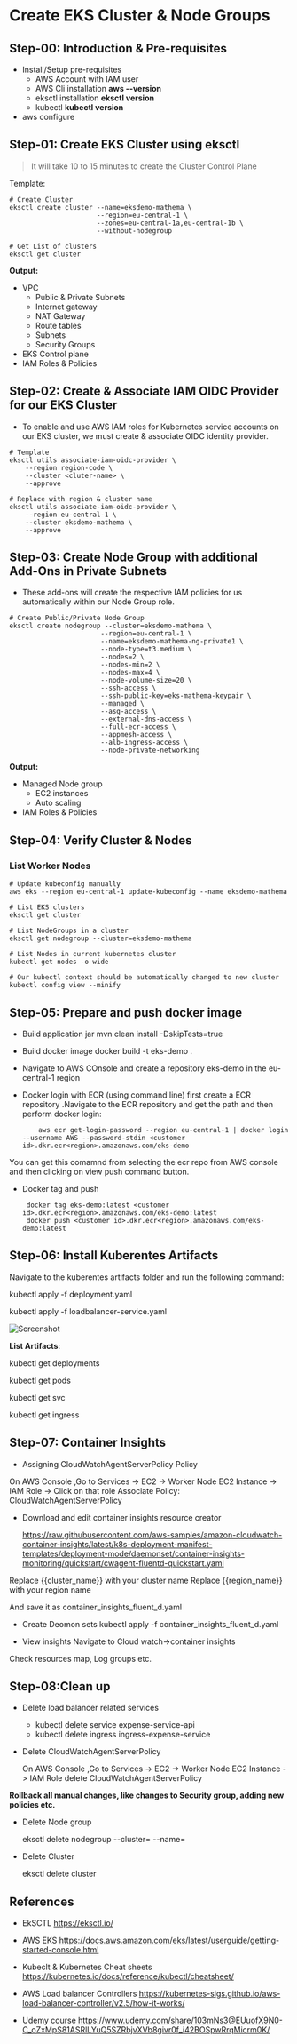 # Create EKS Cluster & Node Groups



## Step-00: Introduction & Pre-requisites
- Install/Setup pre-requisites
  - AWS Account with IAM user
  - AWS Cli installation **aws --version**  
  - eksctl installation **eksctl version**
  - kubectl **kubectl version**
- aws configure



## Step-01: Create EKS Cluster using eksctl
> It will take 10 to 15 minutes to create the Cluster Control Plane


Template: 
```
# Create Cluster
eksctl create cluster --name=eksdemo-mathema \
                      --region=eu-central-1 \
                      --zones=eu-central-1a,eu-central-1b \
                      --without-nodegroup 

# Get List of clusters
eksctl get cluster                  
```
**Output:**
- VPC
  - Public & Private Subnets
  - Internet gateway
  - NAT Gateway
  - Route tables
  - Subnets
  - Security Groups
- EKS Control plane
- IAM Roles & Policies



## Step-02: Create & Associate IAM OIDC Provider for our EKS Cluster
- To enable and use AWS IAM roles for Kubernetes service accounts on our EKS cluster, we must create &  associate OIDC identity provider.

```                   
# Template
eksctl utils associate-iam-oidc-provider \
    --region region-code \
    --cluster <cluter-name> \
    --approve

# Replace with region & cluster name
eksctl utils associate-iam-oidc-provider \
    --region eu-central-1 \
    --cluster eksdemo-mathema \
    --approve
```





## Step-03: Create Node Group with additional Add-Ons in Private Subnets
- These add-ons will create the respective IAM policies for us automatically within our Node Group role.



 ```
# Create Public/Private Node Group   
eksctl create nodegroup --cluster=eksdemo-mathema \
                        --region=eu-central-1 \
                        --name=eksdemo-mathema-ng-private1 \
                        --node-type=t3.medium \
                        --nodes=2 \
                        --nodes-min=2 \
                        --nodes-max=4 \
                        --node-volume-size=20 \
                        --ssh-access \
                        --ssh-public-key=eks-mathema-keypair \
                        --managed \
                        --asg-access \
                        --external-dns-access \
                        --full-ecr-access \
                        --appmesh-access \
                        --alb-ingress-access \
                        --node-private-networking
```

**Output:**
- Managed Node group
  - EC2 instances
  - Auto scaling
- IAM Roles & Policies

## Step-04: Verify Cluster & Nodes

### List Worker Nodes
```
# Update kubeconfig manually
aws eks --region eu-central-1 update-kubeconfig --name eksdemo-mathema

# List EKS clusters
eksctl get cluster

# List NodeGroups in a cluster
eksctl get nodegroup --cluster=eksdemo-mathema

# List Nodes in current kubernetes cluster
kubectl get nodes -o wide

# Our kubectl context should be automatically changed to new cluster
kubectl config view --minify
```



## Step-05: Prepare and push docker image
- Build application jar
mvn clean install -DskipTests=true

- Build docker image
docker build -t eks-demo .

- Navigate to AWS COnsole and create a repository eks-demo in the eu-central-1 region

- Docker login with ECR (using command line)
  first create a ECR repository .Navigate to the ECR repository and get the path and then  perform docker login:

          aws ecr get-login-password --region eu-central-1 | docker login --username AWS --password-stdin <customer id>.dkr.ecr<region>.amazonaws.com/eks-demo

You can get this comamnd from selecting the ecr repo from AWS console and then clicking on view push command button.

- Docker tag and push

       docker tag eks-demo:latest <customer id>.dkr.ecr<region>.amazonaws.com/eks-demo:latest
       docker push <customer id>.dkr.ecr<region>.amazonaws.com/eks-demo:latest

## Step-06: Install Kuberentes Artifacts


Navigate to the kuberentes artifacts folder and run the following command:


kubectl apply -f deployment.yaml

kubectl apply -f loadbalancer-service.yaml

![Screenshot](AWS-EKS-NLB.jpeg)




**List Artifacts**:

kubectl get deployments

kubectl get pods

kubectl get svc

kubectl get ingress

## Step-07: Container Insights

- Assigning CloudWatchAgentServerPolicy Policy

On AWS Console ,Go to Services -> EC2 -> Worker Node EC2 Instance -> IAM Role -> Click on that role
Associate Policy: CloudWatchAgentServerPolicy

-  Download and edit container insights resource creator

    https://raw.githubusercontent.com/aws-samples/amazon-cloudwatch-container-insights/latest/k8s-deployment-manifest-templates/deployment-mode/daemonset/container-insights-monitoring/quickstart/cwagent-fluentd-quickstart.yaml

Replace {{cluster_name}} with your cluster name
Replace {{region_name}} with your region name

And save it as container_insights_fluent_d.yaml

- Create Deomon sets 
kubectl apply -f container_insights_fluent_d.yaml

- View insights
Navigate to Cloud watch->container insights


Check resources map, Log groups etc.


## Step-08:Clean up
- Delete load balancer related services
   - kubectl delete service expense-service-api
   - kubectl delete ingress ingress-expense-service

- Delete CloudWatchAgentServerPolicy

    On AWS Console ,Go to Services -> EC2 -> Worker Node EC2 Instance -> IAM Role 
   delete CloudWatchAgentServerPolicy

 **Rollback all manual changes, like changes to Security group, adding new policies etc.**
   
- Delete Node group

  eksctl delete nodegroup --cluster=<cluster name>  --name=<node group name>

- Delete Cluster

  eksctl delete cluster <cluster name>
  

## References
- EkSCTL 
  https://eksctl.io/

- AWS EKS
  https://docs.aws.amazon.com/eks/latest/userguide/getting-started-console.html

- Kubeclt & Kubernetes Cheat sheets
  https://kubernetes.io/docs/reference/kubectl/cheatsheet/

- AWS Load balancer Controllers
  https://kubernetes-sigs.github.io/aws-load-balancer-controller/v2.5/how-it-works/
  
- Udemy course
  https://www.udemy.com/share/103mNs3@EUuofX9N0-C_oZxMpS81ASRlLYuQ5SZRbjvXVb8givr0f_i42BOSpwRrqMicrm0K/

